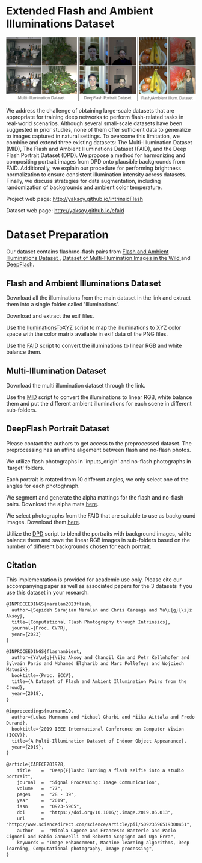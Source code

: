 # Extended Flash and Ambient Illuminations Dataset
![teaser](./figures/dataset_teaser.jpg)

We address the challenge of obtaining large-scale datasets that are appropriate for training deep networks to perform flash-related tasks in real-world scenarios. Although several small-scale datasets have been suggested in prior studies, none of them offer sufficient data to generalize to images captured in natural settings. To overcome this limitation, we combine and extend three existing datasets: The Multi-Illumination Dataset (MID), The Flash and Ambient Illuminations Dataset (FAID), and the Deep Flash Portrait Dataset (DPD). We propose a method for harmonizing and compositing portrait images from DPD onto plausible backgrounds from FAID. Additionally, we explain our procedure for performing brightness normalization to ensure consistent illumination intensity across datasets. Finally, we discuss strategies for data augmentation, including randomization of backgrounds and ambient color temperature.

Project web page: http://yaksoy.github.io/intrinsicFlash

Dataset web page: http://yaksoy.github.io/efaid

# Dataset Preparation
Our dataset contains flash/no-flash pairs from [Flash and Ambient Illuminations Dataset
](http://yaksoy.github.io/faid/), [Dataset of Multi-Illumination Images in the Wild
](https://projects.csail.mit.edu/illumination/) and [DeepFlash](http://graphics.unibas.it/www/flash_no_flash/index.md.html).
## Flash and Ambient Illuminations Dataset
Download all the illuminations from the main dataset in the link and extract them into a single folder called 'Illuminations'. 

Download and extract the exif files.

Use the [IluminationsToXYZ](./IluminationsToXYZ.m/) script to map the illuminations to XYZ color space with the color matrix available in exif data of the PNG files. 

Use the [FAID](./FAID.py/) script to convert the illuminations to linear RGB and white balance them. 

## Multi-Illumination Dataset

Download the multi illumination dataset through the link. 
 

Use the [MID](./MID.py/) script to convert the illuminations to linear RGB, white balance them and put the different ambient illuminations for each scene in different sub-folders.

## DeepFlash Portrait Dataset

Please contact the authors to get access to the preprocessed dataset. The preprocessing has an affine aligement between flash and no-flash photos. 

We utilize flash photographs in 'inputs_origin' and no-flash photographs in 'target' folders.

Each portrait is rotated from 10 different angles, we only select one of the angles for each photoghraph.

We segment and generate the alpha mattings for the flash and no-flash pairs. Download the alpha mats [here](https://vault.sfu.ca/index.php/s/wdRHtP6qqXQ5gOn). 

We select photographs from the FAID that are suitable to use as background images. Download them [here](https://vault.sfu.ca/index.php/s/U8Hm9Q83A45ZQ0g).

Utilize the [DPD](./DPD.py/) script to blend the portraits with background images, white balance them and save the linear RGB images in sub-folders based on the number of different backgrounds chosen for each portrait.  



## Citation
This implementation is provided for academic use only. Please cite our accompanying paper as well as associated papers for the 3 datasets if you use this dataset in your research. 
```
@INPROCEEDINGS{maralan2023flash,
  author={Sepideh Sarajian Maralan and Chris Careaga and Ya\u{g}{\i}z Aksoy},
  title={Computational Flash Photography through Intrinsics},
  journal={Proc. CVPR},
  year={2023}
}
```


```
@INPROCEEDINGS{flashambient,
  author={Ya\u{g}{\i}z Aksoy and Changil Kim and Petr Kellnhofer and Sylvain Paris and Mohamed Elgharib and Marc Pollefeys and Wojciech Matusik},
  booktitle={Proc. ECCV},
  title={A Dataset of Flash and Ambient Illumination Pairs from the Crowd},
  year={2018},
}
```

```
@inproceedings{murmann19,
  author={Lukas Murmann and Michael Gharbi and Miika Aittala and Fredo Durand},
  booktitle={2019 IEEE International Conference on Computer Vision (ICCV)},
  title={A Multi-Illumination Dataset of Indoor Object Appearance},
  year={2019},
}
```

```
@article{CAPECE201928,
	title	 =	"Deep{F}lash: Turning a flash selfie into a studio portrait",
	journal	 =	"Signal Processing: Image Communication",
	volume 	 =	"77",
	pages 	 =	"28 - 39",
	year 	 = 	"2019",
	issn 	 = 	"0923-5965",
	doi 	 = 	"https://doi.org/10.1016/j.image.2019.05.013",
	url 	 = 	"http://www.sciencedirect.com/science/article/pii/S0923596519300451",
	author 	 = 	"Nicola Capece and Francesco Banterle and Paolo Cignoni and Fabio Ganovelli and Roberto Scopigno and Ugo Erra",
	keywords = "Image enhancement, Machine learning algorithms, Deep learning, Computational photography, Image processing",
}
```

